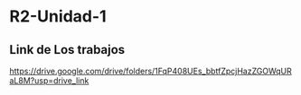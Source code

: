 # R2-Unidad-1

## Link de Los trabajos
https://drive.google.com/drive/folders/1FqP408UEs_bbtfZpcjHazZGOWqURaL8M?usp=drive_link
